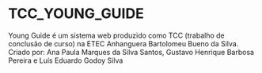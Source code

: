 # TCC_YOUNG_GUIDE
 Young Guide é um sistema web produzido como TCC (trabalho de conclusão de curso) na ETEC Anhanguera Bartolomeu Bueno da Silva.  Criado por: Ana Paula Marques da Silva Santos, Gustavo Henrique Barbosa Pereira e Luís Eduardo Godoy Silva
